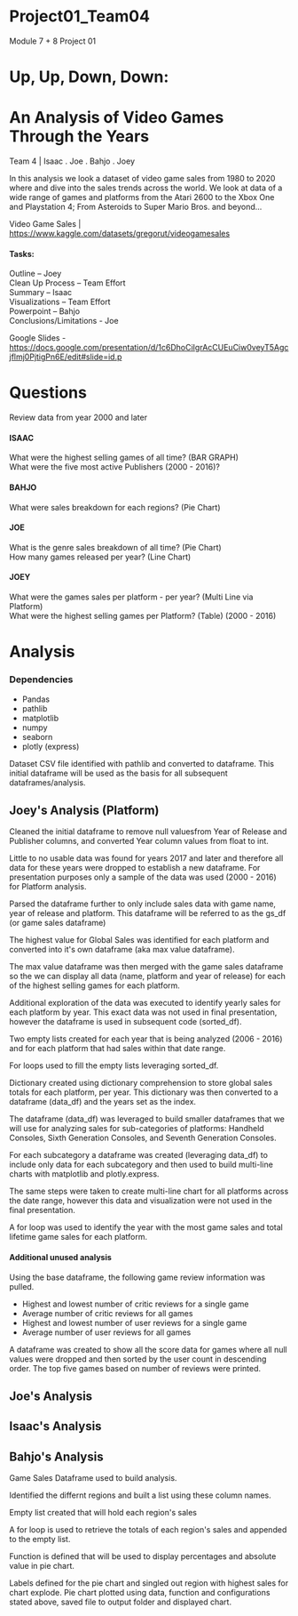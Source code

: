 # Project01_Team04
Module 7 + 8 Project 01

# Up, Up, Down, Down: 
# An Analysis of Video Games Through the Years
Team 4 | Isaac . Joe . Bahjo . Joey

In this analysis we look a dataset of video game sales from 1980 to 2020 where and dive into the sales trends across the world. We look at data of a wide range of games and platforms from the Atari 2600 to the Xbox One and Playstation 4; From Asteroids to Super Mario Bros. and beyond…

Video Game Sales | https://www.kaggle.com/datasets/gregorut/videogamesales

#### Tasks:
Outline – Joey <br>
Clean Up Process – Team Effort <br>
Summary – Isaac <br>
Visualizations – Team Effort <br>
Powerpoint – Bahjo <br>
Conclusions/Limitations - Joe <br>

Google Slides - https://docs.google.com/presentation/d/1c6DhoCiIgrAcCUEuCiw0veyT5Agcjflmj0PjtigPn6E/edit#slide=id.p


# Questions
Review data from year 2000 and later

#### ISAAC
What were the highest selling games of all time? (BAR GRAPH) <br>
What were the five most active Publishers (2000 - 2016)?
    
#### BAHJO
What were sales breakdown for each regions? (Pie Chart)

#### JOE
What is the genre sales breakdown of all time? (Pie Chart)<br>
How many games released per year? (Line Chart)

#### JOEY
What were the games sales per platform - per year? (Multi Line via Platform)<br>
What were the highest selling games per Platform? (Table) (2000 - 2016)


# Analysis

### Dependencies
- Pandas
- pathlib
- matplotlib
- numpy
- seaborn
- plotly (express)

Dataset CSV file identified with pathlib and converted to dataframe. This initial dataframe will be used as the basis for all subsequent dataframes/analysis.

## Joey's Analysis (Platform)
Cleaned the initial dataframe to remove null valuesfrom Year of Release and Publisher columns, and converted Year column values from float to int.

Little to no usable data was found for years 2017 and later and therefore all data for these years were dropped to establish a new dataframe. For presentation purposes only a sample of the data was used (2000 - 2016) for Platform analysis.

Parsed the dataframe further to only include sales data with game name, year of release and platform. This dataframe will be referred to as the gs_df (or game sales dataframe)

The highest value for Global Sales was identified for each platform and converted into it's own dataframe (aka max value dataframe).

The max value dataframe was then merged with the 
game sales dataframe so the we can display all data (name, platform and year of release) for each of the highest selling games for each platform.

Additional exploration of the data was executed to identify yearly sales for each platform by year. This exact data was not used in final presentation, however the dataframe is used in subsequent code (sorted_df).

Two empty lists created for each year that is being analyzed (2006 - 2016) and for each platform that had sales within that date range.

For loops used to fill the empty lists leveraging sorted_df.

Dictionary created using dictionary comprehension to store global sales totals for each platform, per year. This dictionary was then converted to a dataframe (data_df) and the years set as the index.

The dataframe (data_df) was leveraged to build smaller dataframes that we will use for analyzing sales for sub-categories of platforms: Handheld Consoles, Sixth Generation Consoles, and Seventh Generation Consoles.

For each subcategory a dataframe was created (leveraging data_df) to include only data for each subcategory and then used to build multi-line charts with matplotlib and plotly.express.

The same steps were taken to create multi-line chart for all platforms across the date range, however this data and visualization were not used in the final presentation.

A for loop was used to identify the year with the most game sales and total lifetime game sales for each platform.

#### Additional unused analysis
Using the base dataframe, the following game review information was pulled.
 - Highest and lowest number of critic reviews for a single game
 - Average number of critic reviews for all games
 - Highest and lowest number of user reviews for a single game
 - Average number of user reviews for all games
 
 A dataframe was created to show all the score data for games where all null values were dropped and then sorted by the user count in descending order. 
 The top five games based on number of reviews were printed.
 
 ## Joe's Analysis
 
 ## Isaac's Analysis
 
 ## Bahjo's Analysis
 Game Sales Dataframe used to build analysis.
 
Identified the differnt regions and built a list using these column names.
 
Empty list created that will hold each region's sales
 
A for loop is used to retrieve the totals of each region's sales and appended to the empty list.

Function is defined that will be used to display percentages and absolute value in pie chart.

Labels defined for the pie chart and singled out region with highest sales for chart explode.
Pie chart plotted using data, function and configurations stated above, saved file to output folder and displayed chart.